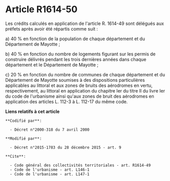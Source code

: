 # Article R1614-50

Les crédits calculés en application de l'article R. 1614-49 sont délégués aux préfets après avoir été répartis comme suit : 

a) 40 % en fonction de la population de chaque département et du Département de Mayotte ; 

b) 40 % en fonction du nombre de logements figurant sur les permis de construire délivrés pendant les trois dernières années
dans chaque département et le Département de Mayotte ; 

c) 20 % en fonction du nombre de communes de chaque département et du Département de Mayotte soumises à des dispositions
particulières applicables au littoral et aux zones de bruits des aérodromes en vertu, respectivement, au littoral en
application du chapitre Ier du titre II du livre Ier du code de l'urbanisme ainsi qu'aux zones de bruit des aérodromes en
application des articles L. 112-3 à L. 112-17 du même code.

**Liens relatifs à cet article**

	**Codifié par**:

	  - Décret n°2000-318 du 7 avril 2000

	**Modifié par**:

	  - Décret n°2015-1783 du 28 décembre 2015 - art. 9

	**Cite**:

	  - Code général des collectivités territoriales - art. R1614-49
	  - Code de l'urbanisme - art. L146-1
	  - Code de l'urbanisme - art. L147-1
